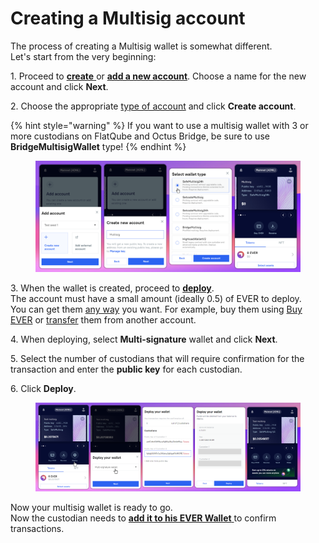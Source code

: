 # Creating a Multisig account

The process of creating a Multisig wallet is somewhat different. \
Let's start from the very beginning:

1\. Proceed to [**create** ](../getting-started/install-and-singing-in/creating-a-new-wallet/creating-a-new-wallet-extension.md)or [**add a new account**](../seed-phrase-keys-and-accounts/account-management/). Choose a name for the new account and click **Next**.

2\. Choose the appropriate [type of account](../getting-started/install-and-singing-in/types-of-account.md) and click **Create account**.

{% hint style="warning" %}
If you want to use a multisig wallet with 3 or more custodians on FlatQube and Octus Bridge, be sure to use **BridgeMultisigWallet** type!
{% endhint %}

<figure><img src="../.gitbook/assets/image (3) (4).png" alt=""><figcaption></figcaption></figure>

3\. When the wallet is created, proceed to [**deploy**](../getting-started/install-and-singing-in/deploy/). \
The account must have a small amount (ideally 0.5) of EVER to deploy.\
You can get them [any way](../getting-started/how-to-get-ever.md) you want. For example, buy them using [Buy EVER](https://buy.everwallet.net/) or [transfer](../manage-assets/sending-and-receiving-tokens.md) them from another account.

4\. When deploying, select **Multi-signature** wallet and click **Next**.&#x20;

5\. Select the number of custodians that will require confirmation for the transaction and enter the **public key** for each custodian.&#x20;

6\. Click **Deploy**.

<figure><img src="../.gitbook/assets/image (1) (4).png" alt=""><figcaption></figcaption></figure>

Now your multisig wallet is ready to go. \
Now the custodian needs to [**add it to his EVER Wallet** ](add-a-multisig-account.md)to confirm transactions.
